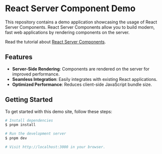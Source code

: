 # React Server Component Demo

This repository contains a demo application showcasing the usage of React Server Components. React Server Components allow you to build modern, fast web applications by rendering components on the server.

Read the tutorial about [React Server Components](https://www.tekminewe.com/blog/how-to-use-react-19-server-component-to-improve-the-user-experience).

## Features

- **Server-Side Rendering**: Components are rendered on the server for improved performance.
- **Seamless Integration**: Easily integrates with existing React applications.
- **Optimized Performance**: Reduces client-side JavaScript bundle size.

## Getting Started

To get started with this demo site, follow these steps:

```bash
# Install dependencies
$ pnpm install

# Run the development server
$ pnpm dev

# Visit http://localhost:3000 in your browser.
```
